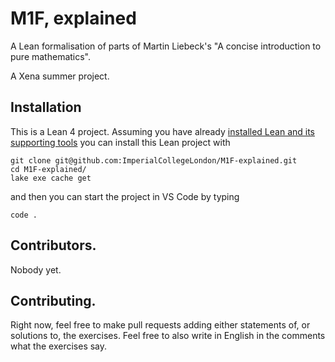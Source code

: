# M1F, explained

A Lean formalisation of parts of Martin Liebeck's "A concise introduction to pure mathematics".

A Xena summer project.

## Installation

This is a Lean 4 project. Assuming you have already [installed Lean and its supporting tools](https://leanprover-community.github.io/get_started.html#regular-install) you can install this Lean project with

```
git clone git@github.com:ImperialCollegeLondon/M1F-explained.git
cd M1F-explained/
lake exe cache get
```

and then you can start the project in VS Code by typing
```
code .
```

## Contributors.

Nobody yet.

## Contributing.

Right now, feel free to make pull requests adding either statements of, or solutions to, the exercises. Feel free to also write in English in the comments what the exercises say.

